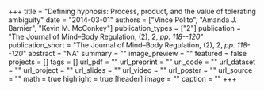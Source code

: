 +++
title = "Defining hypnosis: Process, product, and the value of tolerating ambiguity"
date = "2014-03-01"
authors = ["Vince Polito", "Amanda J. Barnier", "Kevin M. McConkey"]
publication_types = ["2"]
publication = "The Journal of Mind–Body Regulation, (2), 2, _pp. 118--120_"
publication_short = "The Journal of Mind–Body Regulation, (2), 2, _pp. 118--120_"
abstract = "NA"
summary = ""
image_preview = ""
featured = false
projects = []
tags = []
url_pdf = ""
url_preprint = ""
url_code = ""
url_dataset = ""
url_project = ""
url_slides = ""
url_video = ""
url_poster = ""
url_source = ""
math = true
highlight = true
[header]
image = ""
caption = ""
+++
